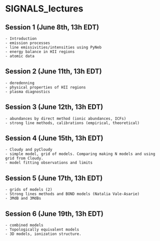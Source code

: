 # SIGNALS_lectures

## Session 1 (June 8th, 13h EDT)

    - Introduction 
    - emission processes
    - line emissivities/intensities using PyNeb
    - energy balance in HII regions
    - atomic data

## Session 2 (June 11th, 13h EDT)

    - deredenning
    - physical properties of HII regions
    - plasma diagnostics

## Session 3 (June 12th, 13h EDT)

    - abundances by direct method (ionic abundances, ICFs)
    - strong line methods, calibrations (empirical, theoretical)

## Session 4 (June 15th, 13h EDT)

    - Cloudy and pyCloudy
    - simple model, grid of models. Comparing making N models and using grid from Cloudy.
    - model fitting observations and limits

## Session 5 (June 17th, 13h EDT)

    - grids of models (2)
    - Strong lines methods and BOND models (Natalia Vale-Asarie)
    - 3MdB and 3MdBs

## Session 6 (June 19th, 13h EDT)

    - combined models
    - Topologically equivalent models
    - 3D models, ionization structure.
    
